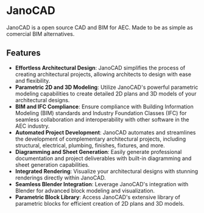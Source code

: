 # JanoCAD
JanoCAD is a open source CAD and BIM for AEC. Made to be as simple as comercial BIM alternatives.

## Features

- **Effortless Architectural Design**: JanoCAD simplifies the process of creating architectural projects, allowing architects to design with ease and flexibility.
- **Parametric 2D and 3D Modeling**: Utilize JanoCAD's powerful parametric modeling capabilities to create detailed 2D plans and 3D models of your architectural designs.
- **BIM and IFC Compliance**: Ensure compliance with Building Information Modeling (BIM) standards and Industry Foundation Classes (IFC) for seamless collaboration and interoperability with other software in the AEC industry.
- **Automated Project Development**: JanoCAD automates and streamlines the development of complementary architectural projects, including structural, electrical, plumbing, finishes, fixtures, and more.
- **Diagramming and Sheet Generation**: Easily generate professional documentation and project deliverables with built-in diagramming and sheet generation capabilities.
- **Integrated Rendering**: Visualize your architectural designs with stunning renderings directly within JanoCAD.
- **Seamless Blender Integration**: Leverage JanoCAD's integration with Blender for advanced block modeling and visualization.
- **Parametric Block Library**: Access JanoCAD's extensive library of parametric blocks for efficient creation of 2D plans and 3D models.
